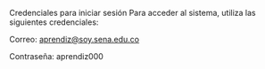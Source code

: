 Credenciales para iniciar sesión
Para acceder al sistema, utiliza las siguientes credenciales:

Correo: aprendiz@soy.sena.edu.co

Contraseña: aprendiz000
